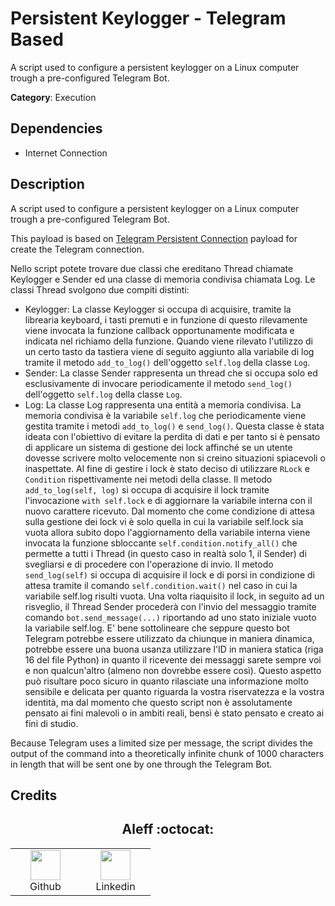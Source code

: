 # Persistent Keylogger - Telegram Based

A script used to configure a persistent keylogger on a Linux computer trough a pre-configured Telegram Bot.

**Category**: Execution

## Dependencies

* Internet Connection

## Description

A script used to configure a persistent keylogger on a Linux computer trough a pre-configured Telegram Bot.

This payload is based on [Telegram Persistent Connection](Telegram_Persistent_Connection) payload for create the Telegram connection.

Nello script potete trovare due classi che ereditano Thread chiamate Keylogger e Sender ed una classe di memoria condivisa chiamata Log. Le classi Thread svolgono due compiti distinti:
- Keylogger: La classe Keylogger si occupa di acquisire, tramite la librearia keyboard, i tasti premuti e in funzione di questo rilevamente viene invocata la funzione callback opportunamente modificata e indicata nel richiamo della funzione. Quando viene rilevato l'utilizzo di un certo tasto da tastiera viene di seguito aggiunto alla variabile di log tramite il metodo `add_to_log()` dell'oggetto `self.log` della classe `Log`.
- Sender: La classe Sender rappresenta un thread che si occupa solo ed esclusivamente di invocare periodicamente il metodo `send_log()` dell'oggetto `self.log` della classe `Log`.
- Log: La classe Log rappresenta una entità a memoria condivisa. La memoria condivisa è la variabile `self.log` che periodicamente viene gestita tramite i metodi `add_to_log()` e `send_log()`. Questa classe è stata ideata con l'obiettivo di evitare la perdita di dati e per tanto si è pensato di applicare un sistema di gestione dei lock affinché se un utente dovesse scrivere molto velocemente non si creino situazioni spiacevoli o inaspettate. Al fine di gestire i lock è stato deciso di utilizzare `RLock` e `Condition` rispettivamente nei metodi della classe. Il metodo `add_to_log(self, log)` si occupa di acquisire il lock tramite l'invocazione `with self.lock` e di aggiornare la variabile interna con il nuovo carattere ricevuto. Dal momento che come condizione di attesa sulla gestione dei lock vi è solo quella in cui la variabile self.lock sia vuota allora subito dopo l'aggiornamento della variabile interna viene invocata la funzione sbloccante `self.condition.notify_all()` che permette a tutti i Thread (in questo caso in realtà solo 1, il Sender) di svegliarsi e di procedere con l'operazione di invio. Il metodo `send_log(self)` si occupa di acquisire il lock e di porsi in condizione di attesa tramite il comando `self.condition.wait()` nel caso in cui la variabile self.log risulti vuota. Una volta riaquisito il lock, in seguito ad un risveglio, il Thread Sender procederà con l'invio del messaggio tramite comando `bot.send_message(...)` riportando ad uno stato iniziale vuoto la variabile self.log. E' bene sottolineare che seppure questo bot Telegram potrebbe essere utilizzato da chiunque in maniera dinamica, potrebbe essere una buona usanza utilizzare l'ID in maniera statica (riga 16 del file Python) in quanto il ricevente dei messaggi sarete sempre voi e non qualcun'altro (almeno non dovrebbe essere così). Questo aspetto può risultare poco sicuro in quanto rilasciate una informazione molto sensibile e delicata per quanto riguarda la vostra riservatezza e la vostra identità, ma dal momento che questo script non è assolutamente pensato ai fini malevoli o in ambiti reali, bensì è stato pensato e creato ai fini di studio.

Because Telegram uses a limited size per message, the script divides the output of the command into a theoretically infinite chunk of 1000 characters in length that will be sent one by one through the Telegram Bot.

## Credits

<h2 align="center"> Aleff :octocat: </h2>
<div align=center>
<table>
  <tr>
    <td align="center" width="96">
      <a href="https://github.com/aleff-github">
        <img src=https://github.com/aleff-github/aleff-github/blob/main/img/github.png?raw=true width="48" height="48" />
      </a>
      <br>Github
    </td>
    <td align="center" width="96">
      <a href="https://www.linkedin.com/in/alessandro-greco-aka-aleff/">
        <img src=https://github.com/aleff-github/aleff-github/blob/main/img/linkedin.png?raw=true width="48" height="48" />
      </a>
      <br>Linkedin
    </td>
  </tr>
</table>
</div>